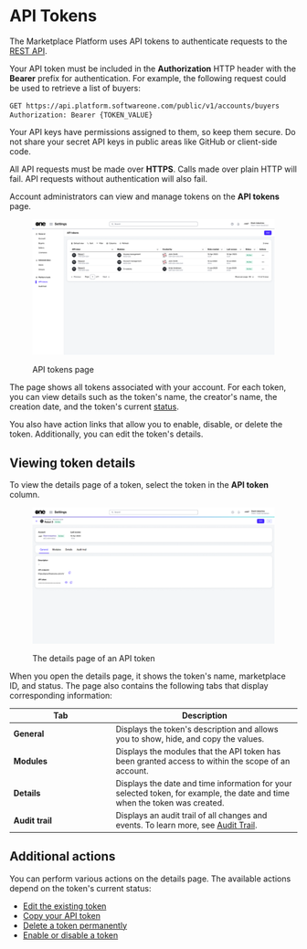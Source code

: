 # API Tokens

The Marketplace Platform uses API tokens to authenticate requests to the [REST API](../../../developer-resources/rest-api/).

Your API token must be included in the **Authorization** HTTP header with the **Bearer** prefix for authentication. For example, the following request could be used to retrieve a list of buyers:

```http
GET https://api.platform.softwareone.com/public/v1/accounts/buyers
Authorization: Bearer {TOKEN_VALUE}
```

Your API keys have permissions assigned to them, so keep them secure. Do not share your secret API keys in public areas like GitHub or client-side code.&#x20;

All API requests must be made over **HTTPS**. Calls made over plain HTTP will fail. API requests without authentication will also fail.

Account administrators can view and manage tokens on the **API tokens** page.

<div data-with-frame="true"><figure><img src="../../../.gitbook/assets/API token.png" alt=""><figcaption><p>API tokens page</p></figcaption></figure></div>

The page shows all tokens associated with your account. For each token, you can view details such as the token's name, the creator's name, the creation date, and the token's current [status](token-states.md).&#x20;

You also have action links that allow you to enable, disable, or delete the token. Additionally, you can edit the token's details.

## Viewing token details

To view the details page of a token, select the token in the **API token** column.&#x20;

<div data-with-frame="true"><figure><img src="../../../.gitbook/assets/TokenDetails.png" alt=""><figcaption><p>The details page of an API token</p></figcaption></figure></div>

When you open the details page, it shows the token's name, marketplace ID, and status. The page also contains the following tabs that display corresponding information:

<table><thead><tr><th width="165">Tab</th><th>Description</th></tr></thead><tbody><tr><td><strong>General</strong></td><td>Displays the token's description and allows you to show, hide, and copy the values.</td></tr><tr><td><strong>Modules</strong></td><td>Displays the modules that the API token has been granted access to within the scope of an account.</td></tr><tr><td><strong>Details</strong></td><td>Displays the date and time information for your selected token, for example, the date and time when the token was created.</td></tr><tr><td><strong>Audit trail</strong></td><td>Displays an audit trail of all changes and events. To learn more, see <a href="https://docs.platform.softwareone.com/modules-and-features/settings/audit-trail">Audit Trail</a>.</td></tr></tbody></table>

## Additional actions

You can perform various actions on the details page. The available actions depend on the token's current status:

* [Edit the existing token](edit-api-token.md)
* [Copy your API token](copy-api-token.md)
* [Delete a token permanently](delete-api-token.md)
* [Enable or disable a token](enable-or-disable-api-token.md)
